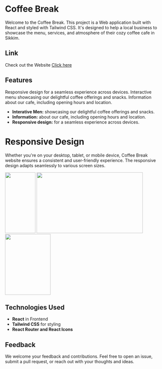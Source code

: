 # Coffee Break
Welcome to the Coffee Break. This project is a Web application built with React and styled with Tailwind CSS. It's designed to help a local business to showcase the menu, services, and atmosphere of their cozy coffee cafe in Sikkim.

## Link
Check out the Website [Click here](https://coffee-break-three.vercel.app/)

## Features
Responsive design for a seamless experience across devices.
Interactive menu showcasing our delightful coffee offerings and snacks.
Information about our cafe, including opening hours and location.
- **Interative Men:** showcasing our delightful coffee offerings and snacks.
- **Information:** about our cafe, including opening hours and location.
- **Responsive design:** for a seamless experience across devices.

# Responsive Design
Whether you're on your desktop, tablet, or mobile device, Coffee Break website ensures a consistent and user-friendly experience. The responsive design adapts seamlessly to various screen sizes.

<img src="https://github.com/SumanGurung01/coffee-break/assets/92732976/c46d276e-43df-43c4-be93-e7365e3ae4fb" width=100 height=200>
<img src="https://github.com/SumanGurung01/coffee-break/assets/92732976/526e534b-dd82-485b-ab09-bf5f75e07297" width=350 height=200>
<img src="https://github.com/SumanGurung01/coffee-break/assets/92732976/b56631bd-1343-43fb-9b83-6eb1d8ff575b" width=150 height=200>

## Technologies Used
- **React** in Frontend
- **Tailwind CSS** for styling
- **React Router and React Icons**

## Feedback
We welcome your feedback and contributions. Feel free to open an issue, submit a pull request, or reach out with your thoughts and ideas.
